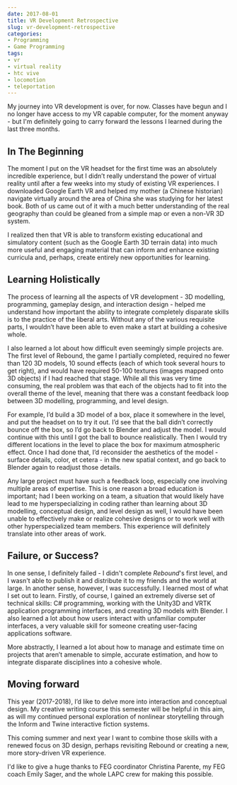 ```yaml
---
date: 2017-08-01
title: VR Development Retrospective
slug: vr-development-retrospective
categories:
- Programming
- Game Programming
tags:
- vr
- virtual reality
- htc vive
- locomotion
- teleportation
---
```


My journey into VR development is over, for now. Classes have begun and I no longer have access to my VR capable computer, for the moment anyway - but I'm definitely going to carry forward the lessons I learned during the last three months.

## In The Beginning

The moment I put on the VR headset for the first time was an absolutely incredible experience, but I didn’t really understand the power of virtual reality until after a few weeks into my study of existing VR experiences. I downloaded Google Earth VR and helped my mother (a Chinese historian) navigate virtually around the area of China she was studying for her latest book. Both of us came out of it with a much better understanding of the real geography than could be gleaned from a simple map or even a non-VR 3D system.

I realized then that VR is able to transform existing educational and simulatory content (such as the Google Earth 3D terrain data) into much more useful and engaging material that can inform and enhance existing curricula and, perhaps, create entirely new opportunities for learning.

## Learning Holistically 

The process of learning all the aspects of VR development - 3D modelling, programming, gameplay design, and interaction design - helped me understand how important the ability to integrate completely disparate skills is to the practice of the liberal arts. Without any of the various requisite parts, I wouldn’t have been able to even make a start at building a cohesive whole.

I also learned a lot about how difficult even seemingly simple projects are. The first level of Rebound, the game I partially completed, required no fewer than 120 3D models, 10 sound effects (each of which took several hours to get right), and would have required 50-100 textures (images mapped onto 3D objects) if I had reached that stage. While all this was very time consuming, the real problem was that each of the objects had to fit into the overall theme of the level, meaning that there was a constant feedback loop between 3D modelling, programming, and level design.

For example, I’d build a 3D model of a box, place it somewhere in the level, and put the headset on to try it out. I’d see that the ball didn’t correctly bounce off the box, so I’d go back to Blender and adjust the model. I would continue with this until I got the ball to bounce realistically. Then I would try different locations in the level to place the box for maximum atmospheric effect. Once I had done that, I’d reconsider the aesthetics of the model - surface details, color, et cetera - in the new spatial context, and go back to Blender again to readjust those details.

Any large project must have such a feedback loop, especially one involving multiple areas of expertise. This is one reason a broad education is important; had I been working on a team, a situation that would likely have lead to me hyperspecializing in coding rather than learning about 3D modelling, conceptual design, and level design as well, I would have been unable to effectively make or realize cohesive designs or to work well with other hyperspecialized team members. This experience will definitely translate into other areas of work.

## Failure, or Success?

In one sense, I definitely failed - I didn't complete _Rebound_'s first level, and I wasn't able to publish it and distribute it to my friends and the world at large. In another sense, however, I was successfully. I learned most of what I set out to learn. Firstly, of course, I gained an extremely diverse set of technical skills: C# programming, working with the Unity3D and VRTK application programming interfaces, and creating 3D models with Blender. I also learned a lot about how users interact with unfamiliar computer interfaces, a very valuable skill for someone creating user-facing applications software.

More abstractly, I learned a lot about how to manage and estimate time on projects that aren’t amenable to simple, accurate estimation, and how to integrate disparate disciplines into a cohesive whole.

## Moving forward

This year (2017-2018), I’d like to delve more into interaction and conceptual design. My creative writing course this semester will be helpful in this aim, as will my continued personal exploration of nonlinear storytelling through the Inform and Twine interactive fiction systems.

This coming summer and next year I want to combine those skills with a renewed focus on 3D design, perhaps revisiting Rebound or creating a new, more story-driven VR experience.

I'd like to give a huge thanks to FEG coordinator Christina Parente, my FEG coach Emily Sager, and the whole LAPC crew for making this possible.
